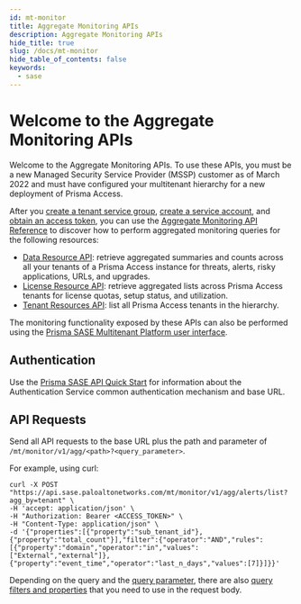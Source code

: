 ```yaml
---
id: mt-monitor
title: Aggregate Monitoring APIs
description: Aggregate Monitoring APIs
hide_title: true
slug: /docs/mt-monitor
hide_table_of_contents: false
keywords:
  - sase
---
```


# Welcome to the Aggregate Monitoring APIs

Welcome to the Aggregate Monitoring APIs. To use these APIs, you must be a new Managed
Security Service Provider (MSSP) customer as of March 2022 and must have configured your multitenant
hierarchy for a new deployment of Prisma Access. 

After you [create a tenant service group](/sase/docs/tenant-service-groups), 
[create a service account](/sase/docs/service-accounts), 
and [obtain an access token](/sase/docs/access-tokens), 
you can use the [Aggregate Monitoring API Reference](/sase/api/mt-monitor) to discover how to
perform aggregated monitoring queries for the following resources:

* [Data Resource API](/sase/api/mt-monitor/dataresources): retrieve aggregated summaries and counts
  across all your tenants of a Prisma Access instance for threats, alerts, risky applications, URLs,
  and upgrades.
* [License Resource API](/sase/api/mt-monitor/licenseresources): retrieve aggregated lists across
  Prisma Access tenants for license quotas, setup status, and utilization. 
* [Tenant Resources API](/sase/api/mt-monitor/tenantresources): list all Prisma Access tenants in
  the hierarchy.

The monitoring functionality exposed by these APIs can also be performed using the [Prisma SASE
Multitenant Platform user
interface](https://docs.paloaltonetworks.com/sase/prisma-sase-multitenant-platform/monitor-tenants).

## Authentication

Use the [Prisma SASE API Quick Start](/sase/docs/getstarted) for information about the Authentication Service
common authentication mechanism and base URL.

## API Requests

Send all API requests to the base URL plus the path and parameter of
`/mt/monitor/v1/agg/<path>?<query_parameter>`.

For example, using curl:

    curl -X POST "https://api.sase.paloaltonetworks.com/mt/monitor/v1/agg/alerts/list?agg_by=tenant" \
    -H 'accept: application/json' \
    -H "Authorization: Bearer <ACCESS_TOKEN>" \
    -H "Content-Type: application/json" \
    -d '{"properties":[{"property":"sub_tenant_id"},{"property":"total_count"}],"filter":{"operator":"AND","rules":[{"property":"domain","operator":"in","values":["External","external"]},{"property":"event_time","operator":"last_n_days","values":[7]}]}}'

Depending on the query and the [query parameter](/sase/docs/parameters), there are also [query
filters and properties](/sase/docs/filters) that you need to use in the request body. 
